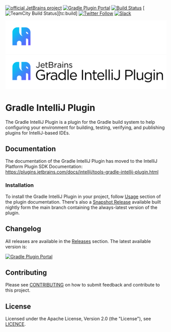 [![official JetBrains project](https://jb.gg/badges/official.svg)][jb:github]
[![Gradle Plugin Portal](https://img.shields.io/gradle-plugin-portal/v/org.jetbrains.intellij?color=green&label=Gradle%20Plugin%20Portal&logo=gradle)][gradle-plugin-page]
[![Build Status](https://github.com/JetBrains/gradle-intellij-plugin/workflows/Build/badge.svg)][gh:build]
[![TeamCity Build Status](https://teamcity.jetbrains.com/app/rest/builds/buildType:(id:OpenSourceProjects_GradleIntellijPlugin_UnitTests),branch:%3Cdefault%3E/statusIcon)][tc:build]
[![Twitter Follow](https://img.shields.io/twitter/follow/JBPlatform?style=flat&logo=twitter)][jb:twitter]
[![Slack](https://img.shields.io/badge/Slack-%23gradle--intellij--plugin-blue?style=flat-square&logo=Slack)][jb:slack]

![Gradle IntelliJ Plugin](.github/readme/gradle-intellij-plugin-dark.svg#gh-dark-mode-only)
![Gradle IntelliJ Plugin](.github/readme/gradle-intellij-plugin-light.svg#gh-light-mode-only)


# Gradle IntelliJ Plugin
The Gradle IntelliJ Plugin is a plugin for the Gradle build system to help configuring your environment for building, testing, verifying, and publishing plugins for IntelliJ-based IDEs.

## Documentation
The documentation of the Gradle IntelliJ Plugin has moved to the IntelliJ Platform Plugin SDK Documentation:
https://plugins.jetbrains.com/docs/intellij/tools-gradle-intellij-plugin.html

### Installation
To install the Gradle IntelliJ Plugin in your project, follow [Usage](https://plugins.jetbrains.com/docs/intellij/tools-gradle-intellij-plugin.html#usage) section of the plugin documentation.
There's also a [Snapshot Release](https://plugins.jetbrains.com/docs/intellij/tools-gradle-intellij-plugin.html#snapshot-release) available built nightly form the main branch containing the always-latest version of the plugin.

## Changelog
All releases are available in the [Releases](https://github.com/JetBrains/gradle-intellij-plugin/releases) section.
The latest available version is:

[![Gradle Plugin Portal](https://img.shields.io/gradle-plugin-portal/v/org.jetbrains.intellij?color=green&label=Gradle%20Plugin%20Portal&logo=gradle)](https://plugins.gradle.org/plugin/org.jetbrains.intellij)

## Contributing
Please see [CONTRIBUTING](./CONTRIBUTING.md) on how to submit feedback and contribute to this project.

## License
Licensed under the Apache License, Version 2.0 (the "License"), see [LICENCE](./LICENSE).

[gh:build]: https://github.com/JetBrains/gradle-intellij-plugin/actions/workflows/build.yml
[jb:github]: https://github.com/JetBrains/.github/blob/main/profile/README.md
[jb:slack]: https://plugins.jetbrains.com/slack
[jb:twitter]: https://twitter.com/JBPlatform
[tc:build]: https://teamcity.jetbrains.com/project/OpenSourceProjects_GradleIntellijPlugin?mode=builds
[gradle-plugin-page]: https://plugins.gradle.org/plugin/org.jetbrains.intellij
